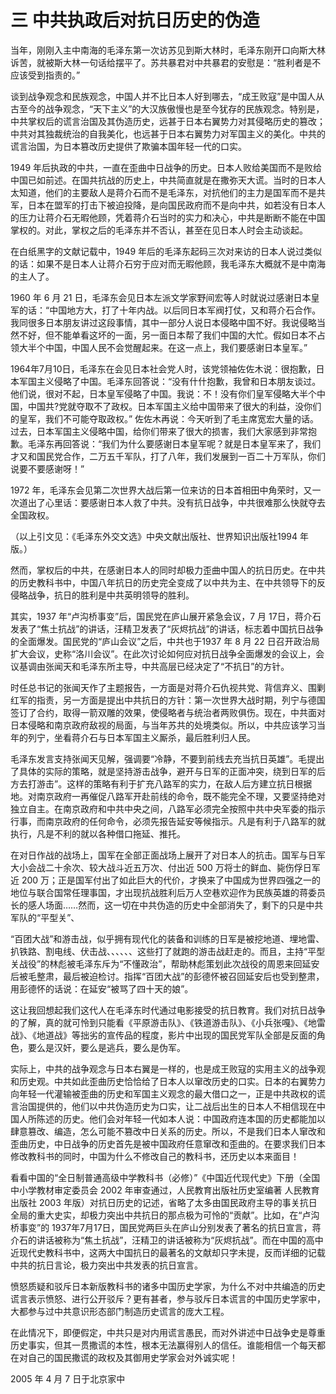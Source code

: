 # 三 中共执政后对抗日历史的伪造
当年，刚刚入主中南海的毛泽东第一次访苏见到斯大林时，毛泽东刚开口向斯大林诉苦，就被斯大林一句话给摆平了。苏共暴君对中共暴君的安慰是：“胜利者是不应该受到指责的。”

谈到战争观念和民族观念，中国人并不比日本人好到哪去，“成王败寇”是中国人从古至今的战争观念，“天下主义”的大汉族傲慢也是至今犹存的民族观念。特别是，中共掌权后的谎言治国及其伪造历史，远甚于日本右翼势力对其侵略历史的篡改；中共对其独裁统治的自我美化，也远甚于日本右翼势力对军国主义的美化。中共的谎言治国，为日本篡改历史提供了欺骗本国年轻一代的口实。

1949 年后执政的中共，一直在歪曲中日战争的历史。日本人败给美国而不是败给中国已如前述。在国共抗战的历史上，中共简直就是在撒弥天大谎。当时的日本人太知道，他们的主要敌人是蒋介石而不是毛泽东，对抗他们的主力是国军而不是共军，日本在盟军的打击下被迫投降，是向国民政府而不是向中共，如若没有日本人的压力让蒋介石无暇他顾，凭着蒋介石当时的实力和决心，中共是断断不能在中国掌权的。对此，掌权之后的毛泽东并不否认，甚至在见日本人时会主动谈起。

在白纸黑字的文献记载中，1949 年后的毛泽东起码三次对来访的日本人说过类似的话：如果不是日本人让蒋介石穷于应对而无暇他顾，我毛泽东大概就不是中南海的主人了。

1960 年 6 月 21 日，毛泽东会见日本左派文学家野间宏等人时就说过感谢日本皇军的话：“中国地方大，打了十年内战。以后同日本军阀打仗，又和蒋介石合作。我同很多日本朋友讲过这段事情，其中一部分人说日本侵略中国不好。我说侵略当然不好，但不能单看这坏的一面，另一面日本帮了我们中国的大忙。假如日本不占领大半个中国，中国人民不会觉醒起来。在这一点上，我们要感谢日本皇军。”

1964年7月10日，毛泽东在会见日本社会党人时，该党领袖佐佐木说：很抱歉，日本军国主义侵略了中国。毛泽东回答说：“没有什什抱歉，我曾和日本朋友谈过。他们说，很对不起，日本皇军侵略了中国。我说：不！没有你们皇军侵略大半个中国，中国共?党就夺取不了政权。日本军国主义给中国带来了很大的利益，没你们的皇军，我们不可能夺取政权。” 佐佐木再说：今天听到了毛主席宽宏大量的话。过去，日本军国主义侵略中国，给你们带来了很大的损害，我们大家感到非常抱歉。毛泽东再回答说：“我们为什么要感谢日本皇军呢？就是日本皇军来了，我们才又和国民党合作，二万五千军队，打了八年，我们发展到一百二十万军队，你们说要不要感谢呀！”

1972 年，毛泽东会见第二次世界大战后第一位来访的日本首相田中角荣时，又一次道出了心里话：要感谢日本人救了中共。没有抗日战争，中共很难那么快就夺去全国政权。

（以上引文见：《毛泽东外交文选》中央文献出版社、世界知识出版社1994 年版。）

然而，掌权后的中共，在感谢日本人的同时却极力歪曲中国人的抗日历史。在中共的历史教科书中，中国八年抗日的历史完全变成了以中共为主、在中共领导下的反侵略战争，抗日的胜利是中共英明领导的胜利。

其实，1937 年“卢沟桥事变”后，国民党在庐山展开紧急会议，7 月 17日，蒋介石发表了“焦土抗战”的讲话，汪精卫发表了“灰烬抗战”的讲话，标志着中国抗日战争的全面爆发。国民党的“庐山会议”之后，中共也于1937 年 8 月 22 日召开政治局扩大会议，史称“洛川会议”。在此次讨论如何应对抗日战争全面爆发的会议上，会议基调由张闻天和毛泽东所主导，中共高层已经决定了“不抗日”的方针。

时任总书记的张闻天作了主题报告，一方面是对蒋介石仇视共党、背信弃义、围剿红军的指责，另一方面是提出中共抗日的方针：第一次世界大战时期，列宁与德国签订了合约，取得一箭双雕的效果，使侵略者与统治者两败俱伤。现在，中共面对日本侵略和南京政府敌视的局面，与当年苏共的处境类似。所以，中共应该学习当年的列宁，坐看蒋介石与日本军国主义厮杀，最后胜利归人民。

毛泽东发言支持张闻天见解，强调要“冷静，不要到前线去充当抗日英雄”。毛提出了具体的实际的策略，就是坚持游击战争，避开与日军的正面冲突，绕到日军的后方去打游击”。这样的策略有利于扩充八路军的实力，在敌人后方建立抗日根据地。对南京政府一再催促八路军开赴前线的命令，既不能完全不理，又要坚持绝对独立自主。在南京政府和中共中央之间，八路军必须完全按照中共中央军委的指示行事，而南京政府的任何命令，必须先报告延安等候指示。凡是有利于八路军的就执行，凡是不利的就以各种借口拖延、推托。

在对日作战的战场上，国军在全部正面战场上展开了对日本人的抗击。国军与日军大小会战二十余次、较大战斗近五万次、付出近 500 万将士的鲜血、毙伤俘日军近 200 万；正是国军付出了如此巨大的代价，才换来了中国成为世界四强之一的地位与联合国常任理事国，才出现抗战胜利后万人空巷欢迎作为民族英雄的蒋委员长的感人场面……然而，这一切在中共伪造的历史中全部消失了，剩下的只是中共军队的“平型关”、

“百团大战”和游击战，似乎拥有现代化的装备和训练的日军是被挖地道、埋地雷、扒铁路、割电线、伏击战、、、、、、这些打了就跑的游击战赶走的。而且，主持“平型关战役”的林彪被毛泽东斥为“不懂政治”，帮助林彪策划此次战役的周恩来回延安后被毛整肃，最后被迫检讨。指挥“百团大战”的彭德怀被召回延安后也受到整肃，用彭德怀的话说：在延安“被骂了四十天的娘”。

这让我回想起我们这代人在毛泽东时代通过电影接受的抗日教育。我们对抗日战争的了解，真的就可怜到只能看《平原游击队》、《铁道游击队》、《小兵张嘎》、《地雷战》、《地道战》等拙劣的宣传品的程度，影片中出现的国民党军队全部是反面的角色，要么是汉奸，要么是逃兵，要么是伪军。

实际上，中共的战争观念与日本右翼是一样的，也是成王败寇的实用主义的战争观和历史观。中共如此歪曲历史恰恰给了日本人以窜改历史的口实。日本的右翼势力向年轻一代灌输被歪曲的历史和军国主义观念的最大借口之一，正是中共政权的谎言治国提供的，他们以中共伪造历史为口实，让二战后出生的日本人不相信现在中国人所陈述的历史。他们会对年轻一代如本人说：中国政府连本国的历史都能加以肆意篡改、编造，怎么可能不篡改中日关系的历史。所以，不是我们日本人窜改和歪曲历史，中日战争的历史首先是被中国政府任意窜改和歪曲的。在要求我们日本修改教科书的同时，中国为什么不修改自己的教科书，还历史以本来面目！

看看中国的“全日制普通高级中学教科书（必修）”《中国近代现代史》下册（全国中小学教材审定委员会 2002 年审查通过，人民教育出版社历史室编著 人民教育出版社 2003 年版）对抗日历史的记述，省略了太多由国民政府主导的事关抗日全局的重大史实，却极力突出中共抗日的那点极为可怜的“贡献”。比如，在“卢沟桥事变”的 1937年7月17日，国民党两巨头在庐山分别发表了著名的抗日宣言，蒋介石的讲话被称为“焦土抗战”，汪精卫的讲话被称为“灰烬抗战”。而在中国的高中近现代史教科书中，这两大中国抗日的最著名的文献却只字未提，反而详细的记载中共的抗日言论，极力突出中共发表的抗日宣言。

愤怒质疑和驳斥日本新版教科书的诸多中国历史学家，为什么不对中共编造的历史谎言表示愤怒、进行公开驳斥？更有甚者，参与驳斥日本谎言的中国历史学家中，大都参与过中共意识形态部门制造历史谎言的庞大工程。

在此情况下，即便假定，中共只是对内用谎言愚民，而对外讲述中日战争史是尊重历史事实，但其一贯撒谎的本性，根本无法赢得别人的信任。谁能相信一个每天都在对自己的国民撒谎的政权及其御用史学家会对外诚实呢！

2005 年 4 月 7 日于北京家中